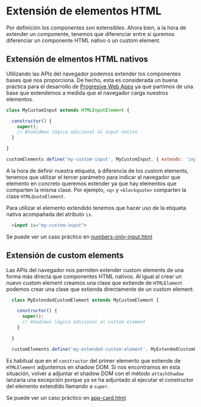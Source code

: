 # Extensión de elementos HTML

Por definición los componentes son extensibles. Ahora bien, a la hora de extender un componente, tenemos que diferenciar entre si quremos diferenciar un componente HTML nativo o un custom element.

## Extensión de elmentos HTML nativos

Utilizando las APIs del navegador podemos extender los componentes bases que nos proporciona. De hecho, esta es considerada un buena práctica para el desarrollo de [Progresive Web Apps](https://web.dev/progressive-web-apps/) ya que partimos de una base que extendemos a medida que el navegador carga nuestros elementos.

```javascript
class MyCustomInput extends HTMLInputElement {

  constructor() {
    super();
    // Añadidmos lógica adicional al input nativo
  }

}

customElements.define('my-custom-input', MyCustomInput, { extends: 'input' });
```

A la hora de definir nuestra etiqueta, a diferencia de los custom elements, tenemos que utilizar el tercer parámetro para indicar al navegador que elemento en concreto queremos extender ya que hay elementos que comparten la misma clase. Por ejemplo, `<q>` y `<blockquote>` comparten la clase `HTMLQuoteElement`.

Para utilizar el elemento extendido tenemos que hacer uso de la etiqueta nativa acompañada del atributo `is`.

```html
  <input is="my-custom-input">
```

Se puede ver un caso práctico en [numbers-only-input.html](../demos/numbers-only-input.html)



## Extensión de custom elements

Las APIs del navegador nos permiten extender custom elements de una forma más directa que componentes HTML nativos. Al igual al crear un nuevo custom element creamos una clase que extiende de `HTMLElement` podemos crear una clase que extienda directamente de un custom element.

```javascript
  class MyExtendedCustomElement extends MyCustomElement {

    constructor() {
      super();
      // Añadimos lógica adicional al custom element
    }

  }

  customElements.define('my-extended-custom-element', MyExtendedCustomElement);
```

Es habitual que en el `constructor` del primer elemento que extiende de `HTMLElement` adjuntemos en shadow DOM. Si nos encontramos en esta situación, volver a adjuntar el shadow DOM con el método `attachShadow` lanzaría una excepción porque ya se ha adjuntado al ejecutar el constructor del elemento extendido llamando a `super`.

Se puede ver un caso práctico en [app-card.html](../demos/app-card.html)